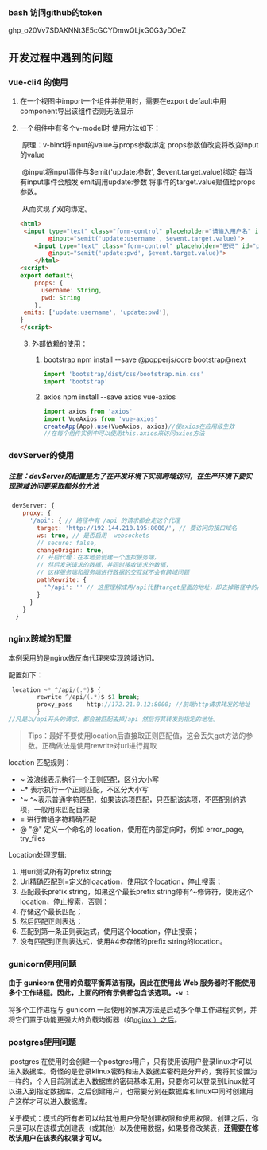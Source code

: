 ### bash 访问github的token

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



## 开发过程中遇到的问题

### vue-cli4 的使用

1. 在一个视图中import一个组件并使用时，需要在export default中用component导出该组件否则无法显示

2. 一个组件中有多个v-model时 使用方法如下：

   ​	原理：v-bind将input的value与props参数绑定 props参数值改变将改变input的value

   ​				@input将input事件与\$emit('update:参数', $event.target.value)绑定 每当有input事件会触发	emit调用update:参数 将事件的target.value赋值给props参数。

   ​				从而实现了双向绑定。

   ```html
   <html>
    <input type="text" class="form-control" placeholder="请输入用户名" id="username" :value="username"
           @input="$emit('update:username', $event.target.value)">
       <input type="text" class="form-control" placeholder="密码" id="pwd" :value="pwd"
           @input="$emit('update:pwd', $event.target.value)">
       </html>
   <script>
   export default{
       props: {
         username: String,
         pwd: String
       },
    emits: ['update:username', 'update:pwd'],
   }
   </script>  
   ```

   3. 外部依赖的使用：

      1. bootstrap   npm install --save @popperjs/core bootstrap@next

         ```js
         import 'bootstrap/dist/css/bootstrap.min.css'
         import 'bootstrap'
         ```

      2. axios   npm install --save axios vue-axios

         ```js
         import axios from 'axios'
         import VueAxios from 'vue-axios'
         createApp(App).use(VueAxios, axios)//使axios在应用级生效
         //在每个组件实例中可以使用this.axios来访问axios方法
         ```

### devServer的使用

##### 注意：devServer的配置是为了在开发环境下实现跨域访问，在生产环境下要实现跨域访问要采取额外的方法

```js
 devServer: {
    proxy: {
      '/api': { // 路径中有 /api 的请求都会走这个代理
        target: 'http://192.144.210.195:8000/', // 要访问的接口域名
        ws: true, // 是否启用  websockets
        // secure: false,
        changeOrigin: true,
        // 开启代理：在本地会创建一个虚拟服务端，
        // 然后发送请求的数据，并同时接收请求的数据，
        // 这样服务端和服务端进行数据的交互就不会有跨域问题
        pathRewrite: {
          '^/api': '' // 这里理解成用/api代替target里面的地址，即去掉路径中的/api  的这一截
        }
      }
    }
  }
```



### nginx跨域的配置

本例采用的是nginx做反向代理来实现跨域访问。

配置如下：

```C
 location ~* ^/api/(.*)$ {
	    rewrite ^/api/(.*)$ $1 break;	
       	proxy_pass    http://172.21.0.12:8000; //前端http请求转发的地址
        }
//凡是以/api开头的请求，都会被匹配去掉/api 然后将其转发到指定的地址。
```

> Tips：最好不要使用location后直接取正则匹配值，这会丢失get方法的参数。正确做法是使用rewrite对url进行提取

location 匹配规则：

- ~      波浪线表示执行一个正则匹配，区分大小写
- ~*    表示执行一个正则匹配，不区分大小写
- ^~    ^~表示普通字符匹配，如果该选项匹配，只匹配该选项，不匹配别的选项，一般用来匹配目录
- =      进行普通字符精确匹配
- @     "@" 定义一个命名的 location，使用在内部定向时，例如 error_page, try_files

Location处理逻辑:

1. 用uri测试所有的prefix string;
2. Uri精确匹配到=定义的loacation，使用这个location，停止搜索；
3. 匹配最长prefix string，如果这个最长prefix string带有^~修饰符，使用这个location，停止搜索，否则：
4. 存储这个最长匹配；
5. 然后匹配正则表达；
6. 匹配到第一条正则表达式，使用这个location，停止搜索；
7. 没有匹配到正则表达式，使用#4步存储的prefix string的location。

### gunicorn使用问题

**由于 gunicorn 使用的负载平衡算法有限，因此在使用此 Web 服务器时不能使用多个工作进程。因此，上面的所有示例都包含该选项。`-w 1`**

将多个工作进程与 gunicorn 一起使用的解决方法是启动多个单工作进程实例，并将它们置于功能更强大的负载均衡器（如[nginx ）之后](https://www.nginx.com/)。

### postgres使用问题

​		postgres 在使用时会创建一个postgres用户，只有使用该用户登录linux才可以进入数据库。奇怪的是登录klinux密码和进入数据库密码是分开的，我将其设置为一样的，个人目前测试进入数据库的密码基本无用，只要你可以登录到Linux就可以进入到指定数据库，之后创建用户，也需要分别在数据库和linux中同时创建用户这样才可以进入数据库。

​		关于模式：模式的所有者可以给其他用户分配创建权限和使用权限。创建之后，你只是可以在该模式创建表（或其他）以及使用数据，如果要修改某表，**还需要在修改该用户在该表的权限才可以。**